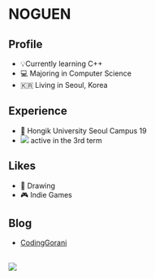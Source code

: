 # NOGUEN

## Profile
- 💡Currently learning C++
- 💻 Majoring in Computer Science
- 🇰🇷 Living in Seoul, Korea  

## Experience

- 🏫 Hongik University Seoul Campus 19
- <img src="https://img.shields.io/badge/42Seoul-000000?style=flat-square&logo=42&logoColor=white"/></a> active in the 3rd term

## Likes

- 🎨 Drawing
- 🎮 Indie Games

## Blog

- [CodingGorani](https://codinggorani.tistory.com)

<br/>
<img align='left' src="http://mazassumnida.wtf/api/v2/generate_badge?boj=nhg1113">

